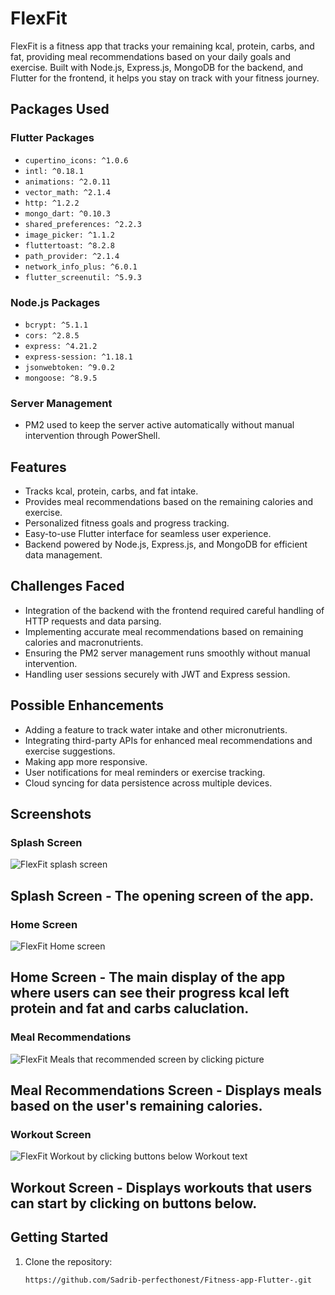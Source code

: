 # FlexFit

FlexFit is a fitness app that tracks your remaining kcal, protein, carbs, and fat, providing meal recommendations based on your daily goals and exercise. Built with Node.js, Express.js, MongoDB for the backend, and Flutter for the frontend, it helps you stay on track with your fitness journey.

## Packages Used

### Flutter Packages
- `cupertino_icons: ^1.0.6`
- `intl: ^0.18.1`
- `animations: ^2.0.11`
- `vector_math: ^2.1.4`
- `http: ^1.2.2`
- `mongo_dart: ^0.10.3`
- `shared_preferences: ^2.2.3`
- `image_picker: ^1.1.2`
- `fluttertoast: ^8.2.8`
- `path_provider: ^2.1.4`
- `network_info_plus: ^6.0.1`
- `flutter_screenutil: ^5.9.3`

### Node.js Packages
- `bcrypt: ^5.1.1`
- `cors: ^2.8.5`
- `express: ^4.21.2`
- `express-session: ^1.18.1`
- `jsonwebtoken: ^9.0.2`
- `mongoose: ^8.9.5`

### Server Management
- PM2 used to keep the server active automatically without manual intervention through PowerShell.

## Features
- Tracks kcal, protein, carbs, and fat intake.
- Provides meal recommendations based on the remaining calories and exercise.
- Personalized fitness goals and progress tracking.
- Easy-to-use Flutter interface for seamless user experience.
- Backend powered by Node.js, Express.js, and MongoDB for efficient data management.

## Challenges Faced
- Integration of the backend with the frontend required careful handling of HTTP requests and data parsing.
- Implementing accurate meal recommendations based on remaining calories and macronutrients.
- Ensuring the PM2 server management runs smoothly without manual intervention.
- Handling user sessions securely with JWT and Express session.

## Possible Enhancements
- Adding a feature to track water intake and other micronutrients.
- Integrating third-party APIs for enhanced meal recommendations and exercise suggestions.
- Making app more responsive.
- User notifications for meal reminders or exercise tracking.
- Cloud syncing for data persistence across multiple devices.

## Screenshots

### Splash Screen
![FlexFit splash screen](assets/screenshot1.jpeg?raw=true)
## Splash Screen - The opening screen of the app.

### Home Screen
![FlexFit Home screen](assets/screenshot2.jpeg?raw=true)
## Home Screen - The main display of the app where users can see their progress kcal left protein and fat and carbs caluclation.

### Meal Recommendations
![FlexFit Meals that recommended screen by clicking picture](assets/screenshot3.jpeg?raw=true)
## Meal Recommendations Screen - Displays meals based on the user's remaining calories.

### Workout Screen
![FlexFit Workout by clicking buttons below Workout text](/assets/screenshot4.jpeg?raw=true)
## Workout Screen - Displays workouts that users can start by clicking on buttons below.





## Getting Started

1. Clone the repository:
   ```bash
   https://github.com/Sadrib-perfecthonest/Fitness-app-Flutter-.git
